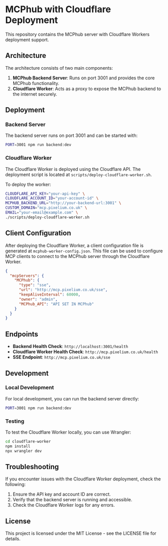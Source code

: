 # MCPhub with Cloudflare Deployment

This repository contains the MCPhub server with Cloudflare Workers deployment support.

## Architecture

The architecture consists of two main components:

1. **MCPhub Backend Server**: Runs on port 3001 and provides the core MCPhub functionality.
2. **Cloudflare Worker**: Acts as a proxy to expose the MCPhub backend to the internet securely.

## Deployment

### Backend Server

The backend server runs on port 3001 and can be started with:

```bash
PORT=3001 npm run backend:dev
```

### Cloudflare Worker

The Cloudflare Worker is deployed using the Cloudflare API. The deployment script is located at `scripts/deploy-cloudflare-worker.sh`.

To deploy the worker:

```bash
CLOUDFLARE_API_KEY="your-api-key" \
CLOUDFLARE_ACCOUNT_ID="your-account-id" \
MCPHUB_BACKEND_URL="http://your-backend-url:3001" \
CUSTOM_DOMAIN="mcp.pixelium.co.uk" \
EMAIL="your-email@example.com" \
./scripts/deploy-cloudflare-worker.sh
```

## Client Configuration

After deploying the Cloudflare Worker, a client configuration file is generated at `mcphub-worker-config.json`. This file can be used to configure MCP clients to connect to the MCPhub server through the Cloudflare Worker.

```json
{
  "mcpServers": {
    "MCPhub": {
      "type": "sse",
      "url": "http://mcp.pixelium.co.uk/sse",
      "keepAliveInterval": 60000,
      "owner": "admin",
      "MCPhub_API": "API SET IN MCPhub"
    }
  }
}
```

## Endpoints

- **Backend Health Check**: `http://localhost:3001/health`
- **Cloudflare Worker Health Check**: `http://mcp.pixelium.co.uk/health`
- **SSE Endpoint**: `http://mcp.pixelium.co.uk/sse`

## Development

### Local Development

For local development, you can run the backend server directly:

```bash
PORT=3001 npm run backend:dev
```

### Testing

To test the Cloudflare Worker locally, you can use Wrangler:

```bash
cd cloudflare-worker
npm install
npx wrangler dev
```

## Troubleshooting

If you encounter issues with the Cloudflare Worker deployment, check the following:

1. Ensure the API key and account ID are correct.
2. Verify that the backend server is running and accessible.
3. Check the Cloudflare Worker logs for any errors.

## License

This project is licensed under the MIT License - see the LICENSE file for details.

